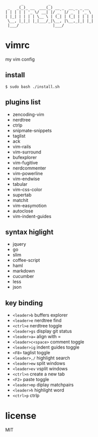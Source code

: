 
```
       _           _
 _   _(_)_ __  ___(_) __ _  __ _ _ __
| | | | | '_ \/ __| |/ _` |/ _` | '_ \
| |_| | | | | \__ \ | (_| | (_| | | | |
 \__, |_|_| |_|___/_|\__, |\__,_|_| |_|
 |___/               |___/

```

# vimrc

my vim config


## install

  ```
  $ sudo bash ./install.sh
  ```

## plugins list

  * zencoding-vim
  * nerdtree
  * ctrlp
  * snipmate-snippets
  * taglist
  * ack
  * vim-rails
  * vim-surround
  * bufexplorer
  * vim-fugitive
  * nerdcommenter
  * vim-powerline
  * vim-endwise
  * tabular
  * vim-css-color
  * supertab
  * matchit
  * vim-easymotion
  * autoclose
  * vim-indent-guides

## syntax higlight

  * jquery
  * go
  * slim
  * coffee-script
  * haml
  * markdown
  * cucumber
  * less
  * json

## key binding

  * `<leader>b`                     buffers explorer
  * `<leader>e`                     nerdtree find
  * `<ctrl>e`                       nerdtree toggle
  * `<leader>gs`                    display git status
  * `<leader>a=`                    align with =
  * `<leader>c<space>`              comment toggle
  * `<leader>ig`                    indent guides toggle
  * `<F8>`                          taglist toggle
  * `<leader>,/`                    highlight search
  * `<leader>ew`                    split windows
  * `<leader>ev`                    vsplit windows
  * `<ctrl>n`                       create a new tab
  * `<F2>`                          paste toggle
  * `<leader>mp`                    diplay matchpairs
  * `<leader>h`                     highlight word
  * `<ctrl>p`                       ctrlp

# license

MIT
